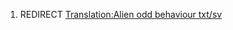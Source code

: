 1.  REDIRECT [Translation:Alien odd behaviour
    txt/sv](Translation:Alien_odd_behaviour_txt/sv "wikilink")